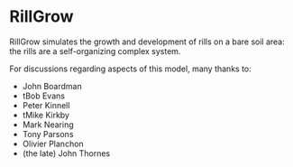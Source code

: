 # RillGrow

RillGrow simulates the growth and development of rills on a bare soil area: the rills are a self-organizing complex system.

For discussions regarding aspects of this model, many thanks to:
<ul>
<li>John Boardman</li>
<li>tBob Evans</li>
<li>Peter Kinnell</li>
<li>tMike Kirkby</li>
<li>Mark Nearing</li>
<li>Tony Parsons</li>
<li>Olivier Planchon</li>
<li>(the late) John Thornes</li>
</ul>


